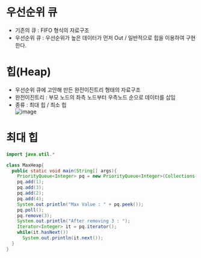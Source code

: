우선순위 큐
========
* 기존의 큐 : FIFO 형식의 자료구조
* 우선순위 큐 : 우선순위가 높은 데이터가 먼저 Out / 일반적으로 힙을 이용하여 구현한다.

힙(Heap)
=======
* 우선순위 큐에 고안해 만든 완전이진트리 형태의 자료구조
* 완전이진트리 : 부모 노드의 좌측 노드부터 우측노드 순으로 데이터를 삽입
* 종류 : 최대 힙 / 최소 힙</br>
  ![image](https://user-images.githubusercontent.com/70207093/176988977-beda5c73-e3a7-4960-9416-f1b77e6bf3d3.png)

최대 힙
=====
```java
import java.util.*

class MaxHeap{
  public static void main(String[] args){
    PriorityQueue<Integer> pq = new PriorityQueue<Integer>(Collections.reverseOrder());
    pq.add(1);
    pq.add(3);
    pq.add(2);
    pq.add(4);
    System.out.println("Max Value : " + pq.peek());
    pq.poll();
    pq.remove(3);
    System.out.println("After removing 3 : ");
    Iterator<Integer> it = pq.iterator();
    while(it.hasNext())
      System.out.println(it.next());
  }
}
```
